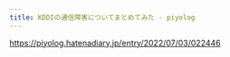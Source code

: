 ```yaml
---
title: KDDIの通信障害についてまとめてみた - piyolog
---
```


https://piyolog.hatenadiary.jp/entry/2022/07/03/022446

